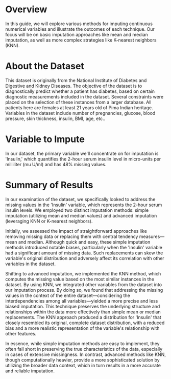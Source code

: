 # Overview
In this guide, we will explore various methods for imputing continuous numerical variables and illustrate the outcomes of each technique. Our focus will be on basic imputation approaches like mean and median imputation, as well as more complex strategies like K-nearest neighbors (KNN).

# About the Dataset
This dataset is originally from the National Institute of Diabetes and Digestive and Kidney Diseases. The objective of the dataset is to diagnostically predict whether a patient has diabetes, based on certain diagnostic measurements included in the dataset. Several constraints were placed on the selection of these instances from a larger database. All patients here are females at least 21 years old of Pima Indian heritage. Variables in the dataset include number of pregnancies, glucose, blood pressure, skin thickness, insulin, BMI, age, etc..

# Variable to Impute
In our dataset, the primary variable we'll concentrate on for imputation is 'Insulin,' which quantifies the 2-hour serum insulin level in micro-units per milliliter (mu U/ml) and has 48% missing values.

# Summary of Results
In our examination of the dataset, we specifically looked to address the missing values in the 'Insulin' variable, which represents the 2-hour serum insulin levels. We employed two distinct imputation methods: simple imputation (utilizing mean and median values) and advanced imputation (leveraging KNN or K-nearest neighbors).

Initially, we assessed the impact of straightforward approaches like removing missing data or replacing them with central tendency measures—mean and median. Although quick and easy, these simple imputation methods introduced notable biases, particularly when the 'Insulin' variable had a significant amount of missing data. Such replacements can skew the variable's original distribution and adversely affect its correlation with other variables in the dataset.

Shifting to advanced imputation, we implemented the KNN method, which computes the missing value based on the most similar instances in the dataset. By using KNN, we integrated other variables from the dataset into our imputation process. By doing so, we found that addressing the missing values in the context of the entire dataset—considering the interdependencies among all variables—yielded a more precise and less biased imputation. This technique preserves the underlying structure and relationships within the data more effectively than simple mean or median replacements. The KNN approach produced a distribution for 'Insulin' that closely resembled its original, complete dataset distribution, with a reduced bias and a more realistic representation of the variable's relationship with other features.

In essence, while simple imputation methods are easy to implement, they often fall short in preserving the true characteristics of the data, especially in cases of extensive missingness. In contrast, advanced methods like KNN, though computationally heavier, provide a more sophisticated solution by utilizing the broader data context, which in turn results in a more accurate and reliable imputation.






